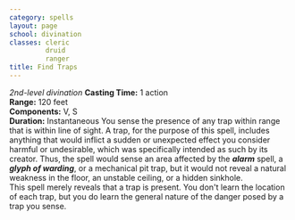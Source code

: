 ```yaml
---
category: spells
layout: page
school: divination
classes: cleric
         druid
         ranger
title: Find Traps 
---
```

_2nd-level divination_ 
**Casting Time:** 1 action    
**Range:** 120 feet    
**Components:** V, S    
**Duration:** Instantaneous 
You sense the presence of any trap within range that is within line of sight. A trap, for the purpose of this spell, includes anything that would inflict a sudden or unexpected effect you consider harmful or undesirable, which was specifically intended as such by its creator. Thus, the spell would sense an area affected by the **_alarm_** spell, a **_glyph of warding_**, or a mechanical pit trap, but it would not reveal a natural weakness in the floor, an unstable ceiling, or a hidden sinkhole.    
This spell merely reveals that a trap is present. You don't learn the location of each trap, but you do learn the general nature of the danger posed by a trap you sense. 